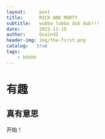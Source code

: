 ```yaml
---
layout:     post
title:      RICK AND MORTY
subtitle:   wubba lubba dub dub!!!
date:       2022-11-15
author:     Gcoin42
header-img: img/the-first.png
catalog:   true
tags:
    - hhhhh
---
```

# 有趣
## 真有意思
开始！
